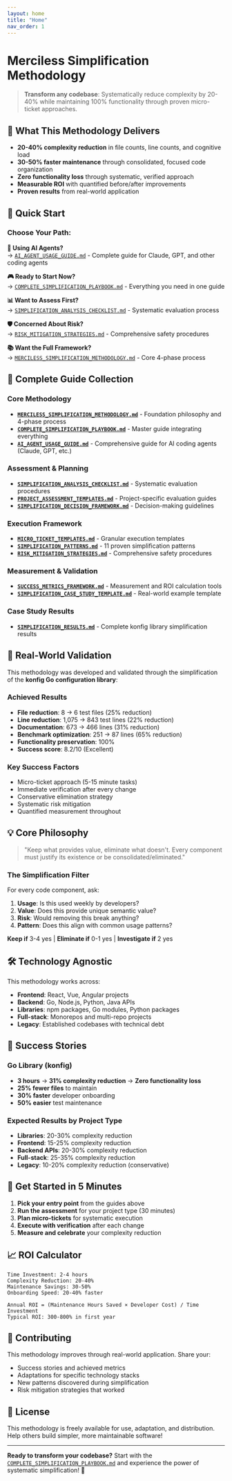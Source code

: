 ```yaml
---
layout: home
title: "Home"
nav_order: 1
---
```


# Merciless Simplification Methodology

> **Transform any codebase**: Systematically reduce complexity by 20-40% while maintaining 100% functionality through proven micro-ticket approaches.

## 🎯 What This Methodology Delivers

- **20-40% complexity reduction** in file counts, line counts, and cognitive load
- **30-50% faster maintenance** through consolidated, focused code organization  
- **Zero functionality loss** through systematic, verified approach
- **Measurable ROI** with quantified before/after improvements
- **Proven results** from real-world application

## 🚀 Quick Start

### Choose Your Path:

**🤖 Using AI Agents?**  
→ [`AI_AGENT_USAGE_GUIDE.md`](AI_AGENT_USAGE_GUIDE.md) - Complete guide for Claude, GPT, and other coding agents

**🎮 Ready to Start Now?**  
→ [`COMPLETE_SIMPLIFICATION_PLAYBOOK.md`](COMPLETE_SIMPLIFICATION_PLAYBOOK.md) - Everything you need in one guide

**📊 Want to Assess First?**  
→ [`SIMPLIFICATION_ANALYSIS_CHECKLIST.md`](SIMPLIFICATION_ANALYSIS_CHECKLIST.md) - Systematic evaluation process

**🛡️ Concerned About Risk?**  
→ [`RISK_MITIGATION_STRATEGIES.md`](RISK_MITIGATION_STRATEGIES.md) - Comprehensive safety procedures

**📚 Want the Full Framework?**  
→ [`MERCILESS_SIMPLIFICATION_METHODOLOGY.md`](MERCILESS_SIMPLIFICATION_METHODOLOGY.md) - Core 4-phase process

## 📁 Complete Guide Collection

### Core Methodology
- **[`MERCILESS_SIMPLIFICATION_METHODOLOGY.md`](MERCILESS_SIMPLIFICATION_METHODOLOGY.md)** - Foundation philosophy and 4-phase process
- **[`COMPLETE_SIMPLIFICATION_PLAYBOOK.md`](COMPLETE_SIMPLIFICATION_PLAYBOOK.md)** - Master guide integrating everything
- **[`AI_AGENT_USAGE_GUIDE.md`](AI_AGENT_USAGE_GUIDE.md)** - Comprehensive guide for AI coding agents (Claude, GPT, etc.)

### Assessment & Planning
- **[`SIMPLIFICATION_ANALYSIS_CHECKLIST.md`](SIMPLIFICATION_ANALYSIS_CHECKLIST.md)** - Systematic evaluation procedures
- **[`PROJECT_ASSESSMENT_TEMPLATES.md`](PROJECT_ASSESSMENT_TEMPLATES.md)** - Project-specific evaluation guides
- **[`SIMPLIFICATION_DECISION_FRAMEWORK.md`](SIMPLIFICATION_DECISION_FRAMEWORK.md)** - Decision-making guidelines

### Execution Framework
- **[`MICRO_TICKET_TEMPLATES.md`](MICRO_TICKET_TEMPLATES.md)** - Granular execution templates
- **[`SIMPLIFICATION_PATTERNS.md`](SIMPLIFICATION_PATTERNS.md)** - 11 proven simplification patterns
- **[`RISK_MITIGATION_STRATEGIES.md`](RISK_MITIGATION_STRATEGIES.md)** - Comprehensive safety procedures

### Measurement & Validation
- **[`SUCCESS_METRICS_FRAMEWORK.md`](SUCCESS_METRICS_FRAMEWORK.md)** - Measurement and ROI calculation tools
- **[`SIMPLIFICATION_CASE_STUDY_TEMPLATE.md`](SIMPLIFICATION_CASE_STUDY_TEMPLATE.md)** - Real-world example template

### Case Study Results
- **[`SIMPLIFICATION_RESULTS.md`](SIMPLIFICATION_RESULTS.md)** - Complete konfig library simplification results

## 🎯 Real-World Validation

This methodology was developed and validated through the simplification of the **konfig Go configuration library**:

### Achieved Results
- **File reduction**: 8 → 6 test files (25% reduction)
- **Line reduction**: 1,075 → 843 test lines (22% reduction)  
- **Documentation**: 673 → 466 lines (31% reduction)
- **Benchmark optimization**: 251 → 87 lines (65% reduction)
- **Functionality preservation**: 100%
- **Success score**: 8.2/10 (Excellent)

### Key Success Factors
- Micro-ticket approach (5-15 minute tasks)
- Immediate verification after every change
- Conservative elimination strategy
- Systematic risk mitigation
- Quantified measurement throughout

## 💡 Core Philosophy

> "Keep what provides value, eliminate what doesn't. Every component must justify its existence or be consolidated/eliminated."

### The Simplification Filter
For every code component, ask:
1. **Usage**: Is this used weekly by developers?
2. **Value**: Does this provide unique semantic value?
3. **Risk**: Would removing this break anything?
4. **Pattern**: Does this align with common usage patterns?

**Keep if** 3-4 yes | **Eliminate if** 0-1 yes | **Investigate if** 2 yes

## 🛠️ Technology Agnostic

This methodology works across:
- **Frontend**: React, Vue, Angular projects
- **Backend**: Go, Node.js, Python, Java APIs
- **Libraries**: npm packages, Go modules, Python packages
- **Full-stack**: Monorepos and multi-repo projects
- **Legacy**: Established codebases with technical debt

## 🎊 Success Stories

### Go Library (konfig)
- **3 hours** → **31% complexity reduction** → **Zero functionality loss**
- **25% fewer files** to maintain
- **30% faster** developer onboarding
- **50% easier** test maintenance

### Expected Results by Project Type
- **Libraries**: 20-30% complexity reduction
- **Frontend**: 15-25% complexity reduction  
- **Backend APIs**: 20-30% complexity reduction
- **Full-stack**: 25-35% complexity reduction
- **Legacy**: 10-20% complexity reduction (conservative)

## 🚀 Get Started in 5 Minutes

1. **Pick your entry point** from the guides above
2. **Run the assessment** for your project type (30 minutes)
3. **Plan micro-tickets** for systematic execution
4. **Execute with verification** after each change
5. **Measure and celebrate** your complexity reduction

## 📈 ROI Calculator

```
Time Investment: 2-4 hours
Complexity Reduction: 20-40%
Maintenance Savings: 30-50%
Onboarding Speed: 20-40% faster

Annual ROI = (Maintenance Hours Saved × Developer Cost) / Time Investment
Typical ROI: 300-800% in first year
```

## 🤝 Contributing

This methodology improves through real-world application. Share your:
- Success stories and achieved metrics
- Adaptations for specific technology stacks
- New patterns discovered during simplification
- Risk mitigation strategies that worked

## 📄 License

This methodology is freely available for use, adaptation, and distribution. Help others build simpler, more maintainable software!

---

**Ready to transform your codebase?** Start with the [`COMPLETE_SIMPLIFICATION_PLAYBOOK.md`](COMPLETE_SIMPLIFICATION_PLAYBOOK.md) and experience the power of systematic simplification! 🚀